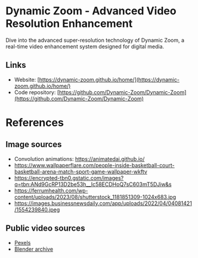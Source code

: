 # Dynamic Zoom - Advanced Video Resolution Enhancement

Dive into the advanced super-resolution technology of Dynamic Zoom, a real-time video enhancement system designed for digital media.

## Links

- Website: [https://dynamic-zoom.github.io/home/](https://dynamic-zoom.github.io/home/)
- Code repository: [https://github.com/Dynamic-Zoom/Dynamic-Zoom](https://github.com/Dynamic-Zoom/Dynamic-Zoom)

# References

## Image sources

- Convolution animations: https://animatedai.github.io/
- https://www.wallpaperflare.com/people-inside-basketball-court-basketball-arena-match-sport-game-wallpaper-wkftv
- https://encrypted-tbn0.gstatic.com/images?q=tbn:ANd9GcRP13D2be53h__Ic58ECDHoQ7sC603mT5DJiw&s
- https://ferrumhealth.com/wp-content/uploads/2023/08/shutterstock_1181851309-1024x683.jpg
- https://images.businessnewsdaily.com/app/uploads/2022/04/04081421/1554239840.jpeg

## Public video sources

- [Pexels](https://www.pexels.com/search/videos/4k/)
- [Blender archive](https://download.blender.org/)

